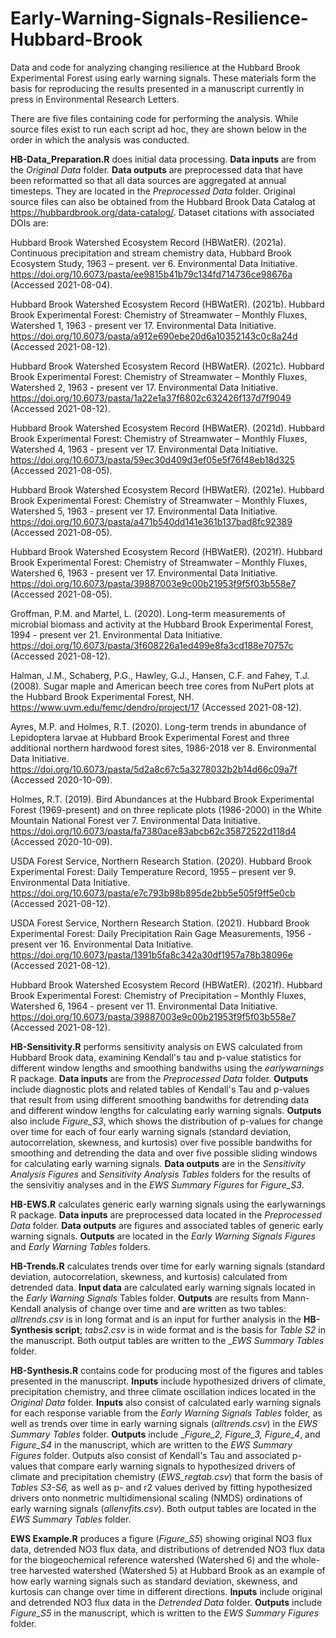 # Early-Warning-Signals-Resilience-Hubbard-Brook
Data and code for analyzing changing resilience at the Hubbard Brook Experimental Forest using early warning signals. These materials form the basis for reproducing the results presented in a manuscript currently in press in Environmental Research Letters.

There are five files containing code for performing the analysis. While source files exist to run each script ad hoc, they are shown below in the order in which the analysis was conducted. 

**HB-Data_Preparation.R** does initial data processing. **Data inputs** are from the _Original Data_ folder. **Data outputs** are preprocessed data that have been reformatted so that all data sources are aggregated at annual timesteps. They are located in the _Preprocessed Data_ folder. Original source files can also be obtained from the Hubbard Brook Data Catalog at https://hubbardbrook.org/data-catalog/. Dataset citations with associated DOIs are:

Hubbard Brook Watershed Ecosystem Record (HBWatER). (2021a). Continuous precipitation and stream chemistry data, Hubbard Brook Ecosystem Study, 1963 – present. ver 6. Environmental Data Initiative. https://doi.org/10.6073/pasta/ee9815b41b79c134fd714736ce98676a (Accessed 2021-08-04).

Hubbard Brook Watershed Ecosystem Record (HBWatER). (2021b). Hubbard Brook Experimental Forest: Chemistry of Streamwater – Monthly Fluxes, Watershed 1, 1963 - present ver 17. Environmental Data Initiative. https://doi.org/10.6073/pasta/a912e690ebe20d6a10352143c0c8a24d (Accessed 2021-08-12).

Hubbard Brook Watershed Ecosystem Record (HBWatER). (2021c). Hubbard Brook Experimental Forest: Chemistry of Streamwater – Monthly Fluxes, Watershed 2, 1963 - present ver 17. Environmental Data Initiative. https://doi.org/10.6073/pasta/1a22e1a37f6802c632426f137d7f9049 (Accessed 2021-08-12).

Hubbard Brook Watershed Ecosystem Record (HBWatER). (2021d). Hubbard Brook Experimental Forest: Chemistry of Streamwater – Monthly Fluxes, Watershed 4, 1963 - present ver 17. Environmental Data Initiative. https://doi.org/10.6073/pasta/59ec30d409d3ef05e5f76f48eb18d325 (Accessed 2021-08-05).

Hubbard Brook Watershed Ecosystem Record (HBWatER). (2021e). Hubbard Brook Experimental Forest: Chemistry of Streamwater – Monthly Fluxes, Watershed 5, 1963 - present ver 17. Environmental Data Initiative. https://doi.org/10.6073/pasta/a471b540dd141e361b137bad8fc92389 (Accessed 2021-08-05).

Hubbard Brook Watershed Ecosystem Record (HBWatER). (2021f). Hubbard Brook Experimental Forest: Chemistry of Streamwater – Monthly Fluxes, Watershed 6, 1963 - present ver 17. Environmental Data Initiative. https://doi.org/10.6073/pasta/39887003e9c00b21953f9f5f03b558e7 (Accessed 2021-08-05).

Groffman, P.M. and Martel, L. (2020). Long-term measurements of microbial biomass and activity at the Hubbard Brook Experimental Forest, 1994 - present ver 21. Environmental Data Initiative. https://doi.org/10.6073/pasta/3f608226a1ed499e8fa3cd188e70757c (Accessed 2021-08-12).

Halman, J.M., Schaberg, P.G., Hawley, G.J., Hansen, C.F. and Fahey, T.J. (2008). Sugar maple and American beech tree cores from NuPert plots at the Hubbard Brook Experimental Forest, NH. https://www.uvm.edu/femc/dendro/project/17 (Accessed  2021-08-12).

Ayres, M.P. and Holmes, R.T. (2020). Long-term trends in abundance of Lepidoptera larvae at Hubbard Brook Experimental Forest and three additional northern hardwood forest sites, 1986-2018 ver 8. Environmental Data Initiative.  https://doi.org/10.6073/pasta/5d2a8c67c5a3278032b2b14d66c09a7f (Accessed 2020-10-09).

Holmes, R.T. (2019). Bird Abundances at the Hubbard Brook Experimental Forest (1969-present) and on three replicate plots (1986-2000) in the White Mountain National Forest ver 7. Environmental Data Initiative. https://doi.org/10.6073/pasta/fa7380ace83abcb62c35872522d118d4 (Accessed 2020-10-09).

USDA Forest Service, Northern Research Station. (2020). Hubbard Brook Experimental Forest: Daily Temperature Record, 1955 – present ver 9. Environmental Data Initiative. https://doi.org/10.6073/pasta/e7c793b98b895de2bb5e505f9ff5e0cb (Accessed 2021-08-12).

USDA Forest Service, Northern Research Station. (2021). Hubbard Brook Experimental Forest: Daily Precipitation Rain Gage Measurements, 1956 - present ver 16. Environmental Data Initiative. https://doi.org/10.6073/pasta/1391b5fa8c342a30df1957a78b38096e (Accessed 2021-08-12).

Hubbard Brook Watershed Ecosystem Record (HBWatER). (2021f). Hubbard Brook Experimental Forest: Chemistry of Precipitation – Monthly Fluxes, Watershed 6, 1964 - present ver 11. Environmental Data Initiative. https://doi.org/10.6073/pasta/39887003e9c00b21953f9f5f03b558e7 (Accessed 2021-08-12).

**HB-Sensitivity.R** performs sensitivity analysis on EWS calculated from Hubbard Brook data, examining Kendall's tau and p-value statistics for different window lengths and smoothing bandwiths using the _earlywarnings_ R package. **Data inputs** are from the _Preprocessed Data_ folder. **Outputs** include diagnostic plots and related tables of Kendall's Tau and p-values that result from using different smoothing bandwiths for detrending data and different window lengths for calculating early warning signals. **Outputs** also include _Figure_S3_, which shows the distribution of p-values for change over time for each of four early warning signals (standard deviation, autocorrelation, skewness, and kurtosis) over five possible bandwiths for smoothing and detrending the data and over five possible sliding windows for calculating early warning signals. **Data outputs** are in the _Sensitivity Analysis Figures_ and _Sensitivity Analysis Tables_ folders for the results of the sensivitiy analyses and in the _EWS Summary Figures_ for _Figure_S3_.  

**HB-EWS.R** calculates generic early warning signals using the earlywarnings R package. **Data inputs** are preprocessed data located in the _Preprocessed Data_ folder. **Data outputs** are figures and associated tables of generic early warning signals. **Outputs** are located in the _Early Warning Signals Figures_ and _Early Warning Tables_ folders. 

**HB-Trends.R** calculates trends over time for early warning signals (standard deviation, autocorrelation, skewness, and kurtosis) calculated from detrended data. **Input data** are calculated early warning signals located in the _Early Warning Signals_ Tables folder. **Outputs** are results from Mann-Kendall analysis of change over time and are written as two tables: _alltrends.csv_ is in long format and is an input for further analysis in the **HB-Synthesis script**; _tabs2.csv_ is in wide format and is the basis for _Table S2_ in the manuscript. Both output tables are written to the __EWS Summary Tables_ folder.

**HB-Synthesis.R** contains code for producing most of the figures and tables presented in the manuscript. **Inputs** include hypothesized drivers of climate, precipitation chemistry, and three climate oscillation indices located in the _Original Data_ folder. **Inputs** also consist of calculated early warning signals for each response variable from the _Early Warning Signals Tables_ folder, as well as trends over time in early warning signals (_alltrends.csv_) in the _EWS Summary Tables_ folder. **Outputs** include __Figure_2, Figure_3, Figure_4_, and _Figure_S4_ in the manuscript, which are written to the _EWS Summary Figures_ folder. Outputs also consist of Kendall's Tau and associated p-values that compare early warning signals to hypothesized drivers of climate and precipitation chemistry (_EWS_regtab.csv_) that form the basis of _Tables S3-S6,_ as well as p- and r2 values derived by fitting hypothesized drivers onto nonmetric multidimensional scaling (NMDS) ordinations of early warning signals (_allenvfits.csv_). Both output tables are located in the _EWS Summary Tables_ folder.

**EWS Example.R** produces a figure (_Figure_S5_) showing original NO3 flux data, detrended NO3 flux data, and  distributions of detrended NO3 flux data for the biogeochemical reference watershed (Watershed 6) and the whole-tree harvested watershed (Watershed 5) at Hubbard Brook as an example of how early warning signals such as standard deviation, skewness, and kurtosis can change over time in different directions. **Inputs** include original and detrended NO3 flux data in the _Detrended Data_ folder.  **Outputs** include _Figure_S5_ in the manuscript, which is written to the _EWS Summary Figures_ folder. 
